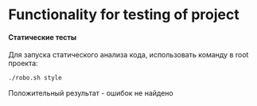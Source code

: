 Functionality for testing of project
======

#### Статические тесты
Для запуска статического анализа кода, использовать команду в root проекта:
```bash
./robo.sh style
```
Положительный результат - ошибок не найдено
